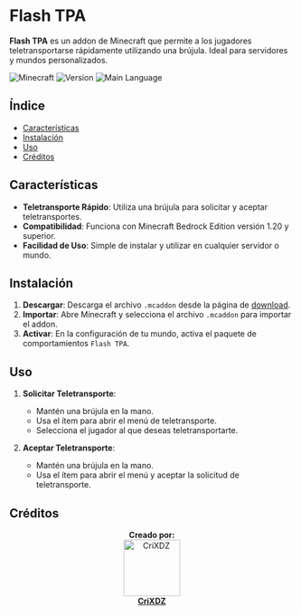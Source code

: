 # Flash TPA

**Flash TPA** es un addon de Minecraft que permite a los jugadores teletransportarse rápidamente utilizando una brújula. Ideal para servidores y mundos personalizados.

![Minecraft](https://img.shields.io/badge/Minecraft-Bedrock%20Edition-%2331A8FF)
![Version](https://img.shields.io/badge/Version-1.0.0-green)
![Main Language](https://img.shields.io/github/languages/top/CriXDZ/Flash-TPA?color=yellow)

## Índice

- [Características](#características)
- [Instalación](#instalación)
- [Uso](#uso)
- [Créditos](#créditos)

## Características

- **Teletransporte Rápido**: Utiliza una brújula para solicitar y aceptar teletransportes.
- **Compatibilidad**: Funciona con Minecraft Bedrock Edition versión 1.20 y superior.
- **Facilidad de Uso**: Simple de instalar y utilizar en cualquier servidor o mundo.

## Instalación

1. **Descargar**: Descarga el archivo `.mcaddon` desde la página de [download](https://www.mediafire.com/file/ynmj57errmyk4fy/Flash_TPA.mcaddon/file).
2. **Importar**: Abre Minecraft y selecciona el archivo `.mcaddon` para importar el addon.
3. **Activar**: En la configuración de tu mundo, activa el paquete de comportamientos `Flash TPA`.

## Uso

1. **Solicitar Teletransporte**:

   - Mantén una brújula en la mano.
   - Usa el ítem para abrir el menú de teletransporte.
   - Selecciona el jugador al que deseas teletransportarte.

2. **Aceptar Teletransporte**:
   - Mantén una brújula en la mano.
   - Usa el ítem para abrir el menú y aceptar la solicitud de teletransporte.

## Créditos

<p align="center">
  <b>Creado por:</b><br>
  <a href="https://github.com/CriXDZ">
    <img src="https://avatars.githubusercontent.com/CriXDZ" width="100" alt="CriXDZ"><br>
    <strong>CriXDZ</strong>
  </a>
</p>

